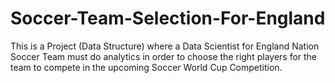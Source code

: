 # Soccer-Team-Selection-For-England
This is a Project (Data Structure) where a Data Scientist for England Nation Soccer Team must do analytics in order to choose the right players for the team to compete in the upcoming Soccer World Cup Competition. 
